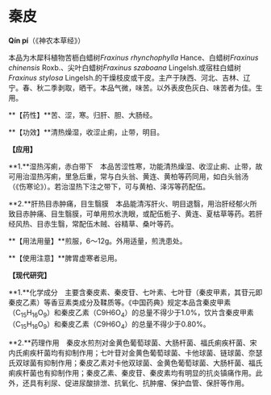 # 秦皮

**Qín pí**（《神农本草经》）

本品为木犀科植物苦枥白蜡树*Fraxinus   rhynchophylla* Hance、白蜡树*Fraxinus chinensis*   Roxb.、尖叶白蜡树*Fraxinus szaboana*  Lingelsh.或宿柱白蜡树*Fraxinus stylosa*  Lingelsh.的干燥枝皮或干皮。主产于陕西、河北、吉林、辽宁。春、秋二季剥取，晒干。本品气微，味苦。以外表皮色灰白、味苦者为佳。生用。

**【药性】**苦、涩，寒。归肝、胆、大肠经。

**【功效】**清热燥湿，收涩止痢，止带，明目。

**【应用】**

**1.**湿热泻痢，赤白带下　本品苦涩性寒，功能清热燥湿、收涩止痢、止带，故可用治湿热泻痢，里急后重，常与白头翁、黄连、黄柏等药同用，如白头翁汤（《伤寒论》）。若治湿热下注之带下，可与黄柏、泽泻等药配伍。

**2.**肝热目赤肿痛，目生翳膜　本品能清泻肝火、明目退翳，用治肝经郁火所致目赤肿痛、目生翳膜，可单用煎水洗眼，或配伍栀子、黄连、夏枯草等药。若肝经风热、目赤生翳，常配伍木贼、谷精草、桑叶等药。

**【用法用量】**煎服，6～12g。外用适量，煎洗患处。

**【使用注意】**脾胃虚寒者忌用。

**【现代研究】**

**1.**化学成分　主要含秦皮素、秦皮苷、七叶素、七叶苷（秦皮甲素，其苷元即秦皮乙素）等香豆素类成分及鞣质等。《中国药典》规定本品含秦皮甲素（C<sub>15</sub>H<sub>16</sub>O<sub>9</sub>）和秦皮乙素（C9H6O<sub>4</sub>）的总量不得少于1.0%，饮片含秦皮甲素（C<sub>15</sub>H<sub>16</sub>O<sub>9</sub>）和秦皮乙素（C9H6O<sub>4</sub>）的总量不得少于0.80%。

**2.**药理作用　秦皮水煎剂对金黄色葡萄球菌、大肠杆菌、福氏痢疾杆菌、宋内氏痢疾杆菌均有抑制作用；七叶苷对金黄色葡萄球菌、卡他球菌、链球菌、奈瑟氏双球菌有抑制作用；秦皮乙素对卡他双球菌、金黄色葡萄球菌、大肠杆菌、福氏痢疾杆菌也有抑制作用；秦皮乙素、秦皮苷、秦皮素均有明显的抗炎镇痛作用。此外，还具有利尿、促进尿酸排泄、抗氧化、抗肿瘤、保护血管、保肝等作用。